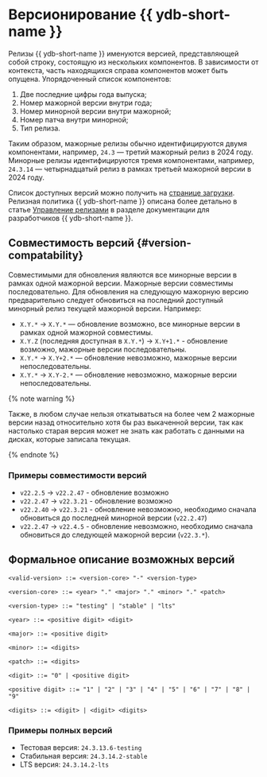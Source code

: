 # Версионирование {{ ydb-short-name }}

Релизы {{ ydb-short-name }} именуются версией, представляющей собой строку, состоящую из нескольких компонентов. В зависимости от контекста, часть находящихся справа компонентов может быть опущена. Упорядоченный список компонентов:

1. Две последние цифры года выпуска;
2. Номер мажорной версии внутри года;
3. Номер минорной версии внутри мажорной;
4. Номер патча внутри минорной;
5. Тип релиза.

Таким образом, мажорные релизы обычно идентифицируются двумя компонентами, например, `24.3` — третий мажорный релиз в 2024 году. Минорные релизы идентифицируются тремя компонентами, например, `24.3.14` — четырнадцатый релиз в рамках третьей мажорной версии в 2024 году.

Список доступных версий можно получить на [странице загрузки](../../downloads/index.md). Релизная политика {{ ydb-short-name }} описана более детально в статье [Управление релизами](../../contributor/manage-releases.md) в разделе документации для разработчиков {{ ydb-short-name }}.

## Совместимость версий {#version-compatability}

Совместимыми для обновления являются все минорные версии в рамках одной мажорной версии. Мажорные версии совместимы последовательно. Для обновления на следующую мажорную версию предварительно следует обновиться на последний доступный минорный релиз текущей мажорной версии. Например:

* `X.Y.*` → `X.Y.*` — обновление возможно, все минорные версии в рамках одной мажорной совместимы.
* `X.Y.Z` (последняя доступная в `X.Y.*`) → `X.Y+1.*` - обновление возможно, мажорные версии последовательны.
* `X.Y.*` → `X.Y+2.*` — обновление невозможно, мажорные версии непоследовательны.
* `X.Y.*` → `X.Y-2.*` — обновление невозможно, мажорные версии непоследовательны.

{% note warning %}

Также, в любом случае нельзя откатываться на более чем 2 мажорные версии назад относительно хотя бы раз выкаченной версии, так как настолько старая версия может не знать как работать с данными на дисках, которые записала текущая.

{% endnote %}

### Примеры совместимости версий

* `v22.2.5`  ->  `v22.2.47` - обновление возможно
* `v22.2.47`  ->  `v22.3.21` - обновление возможно
* `v22.2.40`  ->  `v22.3.21` - обновление невозможно, необходимо сначала обновиться до последней минорной версии (`v22.2.47`)
* `v22.2.47`  ->  `v22.4.5` - обновление невозможно, необходимо сначала обновиться до следующей мажорной версии (`v22.3.*`).


## Формальное описание возможных версий

```bnf
<valid-version> ::= <version-core> "-" <version-type>

<version-core> ::= <year> "." <major> "." <minor> "." <patch>

<version-type> ::= "testing" | "stable" | "lts"

<year> ::= <positive digit> <digit>

<major> ::= <positive digit>

<minor> ::= <digits>

<patch> ::= <digits>

<digit> ::= "0" | <positive digit>

<positive digit> ::= "1" | "2" | "3" | "4" | "5" | "6" | "7" | "8" | "9"

<digits> ::= <digit> | <digit> <digits>
```

### Примеры полных версий

* Тестовая версия: `24.3.13.6-testing`
* Стабильная версия: `24.3.14.2-stable`
* LTS версия: `24.3.14.2-lts`
